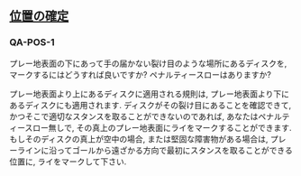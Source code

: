 ## [位置の確定](80501)

### QA-POS-1
プレー地表面の下にあって手の届かない裂け目のような場所にあるディスクを,
マークするにはどうすれば良いですか?
ペナルティースローはありますか?

プレー地表面より上にあるディスクに適用される規則は,
プレー地表面より下にあるディスクにも適用されます.
ディスクがその裂け目にあることを確認できて,
かつそこで適切なスタンスを取ることができないのであれば,
あなたはペナルティースロー無しで,
その真上のプレー地表面にライをマークすることができます.
もしそのディスクの真上が空中の場合,
または堅固な障害物がある場合は,
プレーラインに沿ってゴールから遠ざかる方向で最初にスタンスを取ることができる位置に,
ライをマークして下さい.
